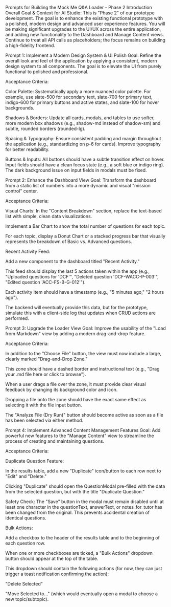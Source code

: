 Prompts for Building the Mock Me Q&A Loader - Phase 2
Introduction
Overall Goal & Context for AI Studio:
This is "Phase 2" of our prototype development. The goal is to enhance the existing functional prototype with a polished, modern design and advanced user experience features. You will be making significant upgrades to the UI/UX across the entire application, and adding new functionality to the Dashboard and Manage Content views. Continue to treat all API calls as placeholders; the focus remains on building a high-fidelity frontend.

Prompt 1: Implement a Modern Design System & UI Polish
Goal: Refine the overall look and feel of the application by applying a consistent, modern design system to all components. The goal is to elevate the UI from purely functional to polished and professional.

Acceptance Criteria:

Color Palette: Systematically apply a more nuanced color palette. For example, use slate-500 for secondary text, slate-700 for primary text, indigo-600 for primary buttons and active states, and slate-100 for hover backgrounds.

Shadows & Borders: Update all cards, modals, and tables to use softer, more modern box shadows (e.g., shadow-md instead of shadow-sm) and subtle, rounded borders (rounded-lg).

Spacing & Typography: Ensure consistent padding and margin throughout the application (e.g., standardizing on p-6 for cards). Improve typography for better readability.

Buttons & Inputs: All buttons should have a subtle transition effect on hover. Input fields should have a clean focus state (e.g., a soft blue or indigo ring). The dark background issue on input fields in modals must be fixed.

Prompt 2: Enhance the Dashboard View
Goal: Transform the dashboard from a static list of numbers into a more dynamic and visual "mission control" center.

Acceptance Criteria:

Visual Charts: In the "Content Breakdown" section, replace the text-based list with simple, clean data visualizations.

Implement a Bar Chart to show the total number of questions for each topic.

For each topic, display a Donut Chart or a stacked progress bar that visually represents the breakdown of Basic vs. Advanced questions.

Recent Activity Feed:

Add a new component to the dashboard titled "Recent Activity."

This feed should display the last 5 actions taken within the app (e.g., "Uploaded questions for 'DCF'", "Deleted question 'DCF-WACC-P-003'", "Edited question 'ACC-FS-B-G-012'").

Each activity item should have a timestamp (e.g., "5 minutes ago," "2 hours ago").

The backend will eventually provide this data, but for the prototype, simulate this with a client-side log that updates when CRUD actions are performed.

Prompt 3: Upgrade the Loader View
Goal: Improve the usability of the "Load from Markdown" view by adding a modern drag-and-drop feature.

Acceptance Criteria:

In addition to the "Choose File" button, the view must now include a large, clearly marked "Drag-and-Drop Zone."

This zone should have a dashed border and instructional text (e.g., "Drag your .md file here or click to browse").

When a user drags a file over the zone, it must provide clear visual feedback by changing its background color and icon.

Dropping a file onto the zone should have the exact same effect as selecting it with the file input button.

The "Analyze File (Dry Run)" button should become active as soon as a file has been selected via either method.

Prompt 4: Implement Advanced Content Management Features
Goal: Add powerful new features to the "Manage Content" view to streamline the process of creating and maintaining questions.

Acceptance Criteria:

Duplicate Question Feature:

In the results table, add a new "Duplicate" icon/button to each row next to "Edit" and "Delete."

Clicking "Duplicate" should open the QuestionModal pre-filled with the data from the selected question, but with the title "Duplicate Question."

Safety Check: The "Save" button in the modal must remain disabled until at least one character in the questionText, answerText, or notes_for_tutor has been changed from the original. This prevents accidental creation of identical questions.

Bulk Actions:

Add a checkbox to the header of the results table and to the beginning of each question row.

When one or more checkboxes are ticked, a "Bulk Actions" dropdown button should appear at the top of the table.

This dropdown should contain the following actions (for now, they can just trigger a toast notification confirming the action):

"Delete Selected"

"Move Selected to..." (which would eventually open a modal to choose a new topic/subtopic).